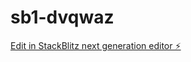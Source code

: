 # sb1-dvqwaz

[Edit in StackBlitz next generation editor ⚡️](https://stackblitz.com/~/github.com/Richardfullweb/sb1-dvqwaz)